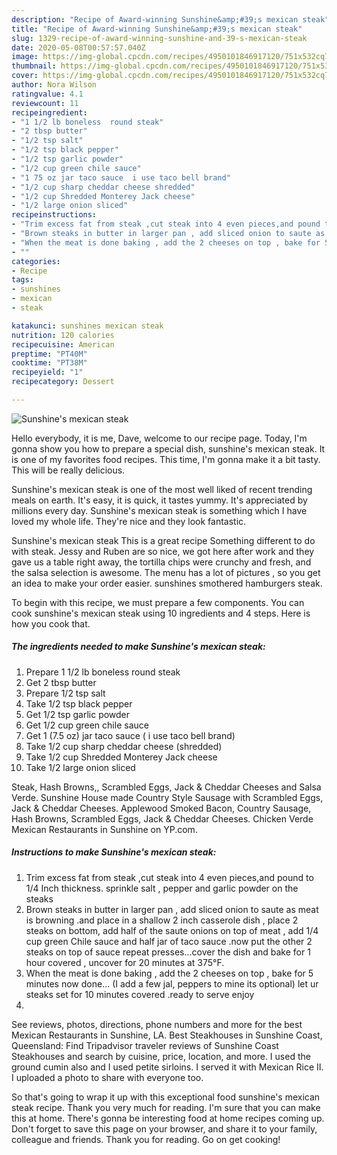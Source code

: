 ```yaml
---
description: "Recipe of Award-winning Sunshine&amp;#39;s mexican steak"
title: "Recipe of Award-winning Sunshine&amp;#39;s mexican steak"
slug: 1329-recipe-of-award-winning-sunshine-and-39-s-mexican-steak
date: 2020-05-08T00:57:57.040Z
image: https://img-global.cpcdn.com/recipes/4950101846917120/751x532cq70/sunshines-mexican-steak-recipe-main-photo.jpg
thumbnail: https://img-global.cpcdn.com/recipes/4950101846917120/751x532cq70/sunshines-mexican-steak-recipe-main-photo.jpg
cover: https://img-global.cpcdn.com/recipes/4950101846917120/751x532cq70/sunshines-mexican-steak-recipe-main-photo.jpg
author: Nora Wilson
ratingvalue: 4.1
reviewcount: 11
recipeingredient:
- "1 1/2 lb boneless  round steak"
- "2 tbsp butter"
- "1/2 tsp salt"
- "1/2 tsp black pepper"
- "1/2 tsp garlic powder"
- "1/2 cup green chile sauce"
- "1 75 oz jar taco sauce  i use taco bell brand"
- "1/2 cup sharp cheddar cheese shredded"
- "1/2 cup Shredded Monterey Jack cheese"
- "1/2 large onion sliced"
recipeinstructions:
- "Trim excess fat from steak ,cut steak into 4 even pieces,and pound to 1/4 Inch thickness. sprinkle salt , pepper and garlic powder on the steaks"
- "Brown steaks in butter in larger pan , add sliced onion to saute as meat is browning .and place in a shallow 2 inch casserole dish , place 2 steaks on bottom, add half of the saute onions on top of meat , add 1/4 cup green Chile sauce and half jar of taco sauce .now put the other 2 steaks on top of sauce repeat presses...cover the dish and bake for 1 hour covered , uncover for 20 minutes at 375°F."
- "When the meat is done baking , add the 2 cheeses on top , bake for 5 minutes now done... (I add a few jal, peppers to mine its optional) let ur steaks set for 10 minutes  covered .ready to serve enjoy"
- ""
categories:
- Recipe
tags:
- sunshines
- mexican
- steak

katakunci: sunshines mexican steak 
nutrition: 120 calories
recipecuisine: American
preptime: "PT40M"
cooktime: "PT38M"
recipeyield: "1"
recipecategory: Dessert

---
```



![Sunshine&#39;s mexican steak](https://img-global.cpcdn.com/recipes/4950101846917120/751x532cq70/sunshines-mexican-steak-recipe-main-photo.jpg)

Hello everybody, it is me, Dave, welcome to our recipe page. Today, I'm gonna show you how to prepare a special dish, sunshine&#39;s mexican steak. It is one of my favorites food recipes. This time, I'm gonna make it a bit tasty. This will be really delicious.

Sunshine&#39;s mexican steak is one of the most well liked of recent trending meals on earth. It's easy, it is quick, it tastes yummy. It's appreciated by millions every day. Sunshine&#39;s mexican steak is something which I have loved my whole life. They're nice and they look fantastic.

Sunshine&#39;s mexican steak This is a great recipe Something different to do with steak. Jessy and Ruben are so nice, we got here after work and they gave us a table right away, the tortilla chips were crunchy and fresh, and the salsa selection is awesome. The menu has a lot of pictures , so you get an idea to make your order easier. sunshines smothered hamburgers steak.


To begin with this recipe, we must prepare a few components. You can cook sunshine&#39;s mexican steak using 10 ingredients and 4 steps. Here is how you cook that.

<!--inarticleads1-->

##### The ingredients needed to make Sunshine&#39;s mexican steak:

1. Prepare 1 1/2 lb boneless  round steak
1. Get 2 tbsp butter
1. Prepare 1/2 tsp salt
1. Take 1/2 tsp black pepper
1. Get 1/2 tsp garlic powder
1. Get 1/2 cup green chile sauce
1. Get 1 (7.5 oz) jar taco sauce ( i use taco bell brand)
1. Take 1/2 cup sharp cheddar cheese (shredded)
1. Take 1/2 cup Shredded Monterey Jack cheese
1. Take 1/2 large onion sliced


Steak, Hash Browns,, Scrambled Eggs, Jack &amp; Cheddar Cheeses and Salsa Verde. Sunshine House made Country Style Sausage with Scrambled Eggs, Jack &amp; Cheddar Cheeses. Applewood Smoked Bacon, Country Sausage, Hash Browns, Scrambled Eggs, Jack &amp; Cheddar Cheeses. Chicken Verde Mexican Restaurants in Sunshine on YP.com. 

<!--inarticleads2-->

##### Instructions to make Sunshine&#39;s mexican steak:

1. Trim excess fat from steak ,cut steak into 4 even pieces,and pound to 1/4 Inch thickness. sprinkle salt , pepper and garlic powder on the steaks
1. Brown steaks in butter in larger pan , add sliced onion to saute as meat is browning .and place in a shallow 2 inch casserole dish , place 2 steaks on bottom, add half of the saute onions on top of meat , add 1/4 cup green Chile sauce and half jar of taco sauce .now put the other 2 steaks on top of sauce repeat presses...cover the dish and bake for 1 hour covered , uncover for 20 minutes at 375°F.
1. When the meat is done baking , add the 2 cheeses on top , bake for 5 minutes now done... (I add a few jal, peppers to mine its optional) let ur steaks set for 10 minutes  covered .ready to serve enjoy
1. 


See reviews, photos, directions, phone numbers and more for the best Mexican Restaurants in Sunshine, LA. Best Steakhouses in Sunshine Coast, Queensland: Find Tripadvisor traveler reviews of Sunshine Coast Steakhouses and search by cuisine, price, location, and more. I used the ground cumin also and I used petite sirloins. I served it with Mexican Rice II. I uploaded a photo to share with everyone too. 

So that's going to wrap it up with this exceptional food sunshine&#39;s mexican steak recipe. Thank you very much for reading. I'm sure that you can make this at home. There's gonna be interesting food at home recipes coming up. Don't forget to save this page on your browser, and share it to your family, colleague and friends. Thank you for reading. Go on get cooking!
